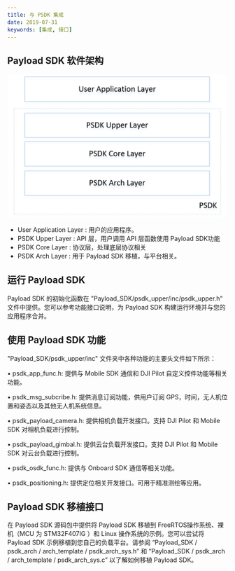 ```yaml
---
title: 与 PSDK 集成
date: 2019-07-31
keywords: [集成, 接口]
---
```


## Payload SDK 软件架构
![](../images/guide/integrate_sdk/psdk_architecture.png)

- User Application Layer : 用户的应用程序。
- PSDK Upper Layer : API 层，用户调用 API 层函数使用 Payload SDK功能
- PSDK Core Layer : 协议层，处理底层协议相关
- PSDK Arch Layer : 用于 Payload SDK 移植，与平台相关。

## 运行 Payload SDK
Payload SDK 的初始化函数在 "Payload_SDK/psdk_upper/inc/psdk_upper.h" 文件中提供。您可以参考功能接口说明，为 Payload SDK 构建运行环境并与您的应用程序合并。

## 使用 Payload SDK 功能
"Payload_SDK/psdk_upper/inc" 文件夹中各种功能的主要头文件如下所示：

•	psdk_app_func.h: 提供与 Mobile SDK 通信和 DJI Pilot 自定义控件功能等相关功能。
 
•	psdk_msg_subcribe.h: 提供消息订阅功能，供用户订阅 GPS，时间，无人机位置和姿态以及其他无人机系统信息。

•	psdk_payload_camera.h: 提供相机负载开发接口。支持 DJI Pilot 和 Mobile SDK 对相机负载进行控制。

•	psdk_payload_gimbal.h: 提供云台负载开发接口。支持 DJI Pilot 和 Mobile SDK 对云台负载进行控制。

•	psdk_osdk_func.h: 提供与 Onboard SDK 通信等相关功能。

•	psdk_positioning.h: 提供定位相关开发接口。可用于精准测绘等应用。

## Payload SDK 移植接口
在 Payload SDK 源码包中提供将 Payload SDK 移植到 FreeRTOS操作系统、裸机（MCU 为 STM32F407IG ）和 Linux 操作系统的示例。您可以尝试将 Payload SDK 示例移植到您自己的负载平台。请参阅 “Payload_SDK / psdk_arch / arch_template / psdk_arch_sys.h” 和 “Payload_SDK / psdk_arch / arch_template / psdk_arch_sys.c” 以了解如何移植 Payload SDK。
